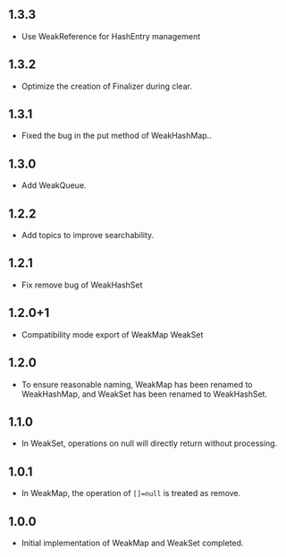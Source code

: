 ## 1.3.3

* Use WeakReference for HashEntry management

## 1.3.2

* Optimize the creation of Finalizer during clear.

## 1.3.1

* Fixed the bug in the put method of WeakHashMap..

## 1.3.0

* Add WeakQueue.

## 1.2.2

* Add topics to improve searchability.

## 1.2.1

* Fix remove bug of WeakHashSet

## 1.2.0+1

* Compatibility mode export of WeakMap WeakSet

## 1.2.0

* To ensure reasonable naming, WeakMap has been renamed to WeakHashMap, and WeakSet has been renamed
  to WeakHashSet.

## 1.1.0

* In WeakSet, operations on null will directly return without processing.

## 1.0.1

* In WeakMap, the operation of `[]=null` is treated as remove.

## 1.0.0

* Initial implementation of WeakMap and WeakSet completed.